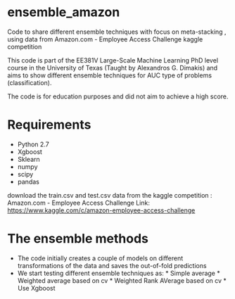 # ensemble_amazon
Code to share different ensemble techniques with focus on meta-stacking , using data from Amazon.com - Employee Access Challenge kaggle competition

This code is part of the EE381V Large-Scale Machine Learning PhD level course in the University of Texas (Taught by Alexandros G. Dimakis) and aims to show different ensemble techniques for AUC type of problems (classification).

The code is for education purposes and did not aim to achieve a high score.

# Requirements

- Python 2.7
- Xgboost
- Sklearn
- numpy
- scipy
- pandas

download the train.csv and test.csv data from the kaggle competition :  Amazon.com - Employee Access Challenge
Link: https://www.kaggle.com/c/amazon-employee-access-challenge

# The ensemble methods

- The code initially creates a couple of models on different transformations of the data and saves the out-of-fold predictions
- We start testing different ensemble techniques as:
        * Simple average
        * Weighted average based on cv
        * Weighted Rank AVerage based on cv
        * Use Xgboost 


